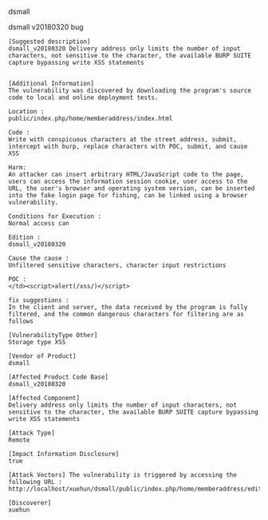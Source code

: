 dsmall

dsmall v20180320 bug

    [Suggested description]
    dsmall_v20180320 Delivery address only limits the number of input characters, not sensitive to the character, the available BURP SUITE capture bypassing write XSS statements


    [Additional Information]
    The vulnerability was discovered by downloading the program's source code to local and online deployment tests.

    Location :
    public/index.php/home/memberaddress/index.html

    Code :
    Write with conspicuous characters at the street address, submit, intercept with burp, replace characters with POC, submit, and cause XSS

    Harm:
    An attacker can insert arbitrary HTML/JavaScript code to the page, users can access the information session cookie, user access to the URL, the user's browser and operating system version, can be inserted into the fake login page for fishing, can be linked using a browser vulnerability.

    Conditions for Execution :
    Normal access can

    Edition :
    dsmall_v20180320

    Cause the cause :
    Unfiltered sensitive characters, character input restrictions
    
    POC :
    </td><script>alert(/xss/)</script>

    fix suggestions :
    In the client and server, the data received by the program is fully filtered, and the common dangerous characters for filtering are as follows

    [VulnerabilityType Other]
    Storage type XSS

    [Vendor of Product]
    dsmall

    [Affected Product Code Base]
    dsmall_v20180320

    [Affected Component]
    Delivery address only limits the number of input characters, not sensitive to the character, the available BURP SUITE capture bypassing write XSS statements
    
    [Attack Type]
    Remote

    [Impact Information Disclosure]
    true

    [Attack Vectors] The vulnerability is triggered by accessing the following URL : 
    http://localhost/xuehun/dsmall/public/index.php/home/memberaddress/edit/address_id/2.html

    [Discoverer]
    xuehun
